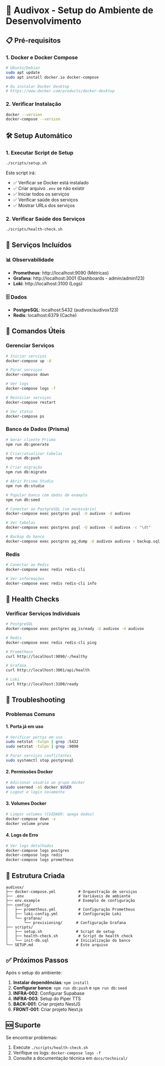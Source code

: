 # 🚀 Audivox - Setup do Ambiente de Desenvolvimento

## 📋 Pré-requisitos

### 1. Docker e Docker Compose
```bash
# Ubuntu/Debian
sudo apt update
sudo apt install docker.io docker-compose

# Ou instalar Docker Desktop
# https://www.docker.com/products/docker-desktop
```

### 2. Verificar Instalação
```bash
docker --version
docker-compose --version
```

## 🛠️ Setup Automático

### 1. Executar Script de Setup
```bash
./scripts/setup.sh
```

Este script irá:
- ✅ Verificar se Docker está instalado
- ✅ Criar arquivo `.env` se não existir
- ✅ Iniciar todos os serviços
- ✅ Verificar saúde dos serviços
- ✅ Mostrar URLs dos serviços

### 2. Verificar Saúde dos Serviços
```bash
./scripts/health-check.sh
```

## 🐳 Serviços Incluídos

### 📊 Observabilidade
- **Prometheus**: http://localhost:9090 (Métricas)
- **Grafana**: http://localhost:3001 (Dashboards - admin/admin123)
- **Loki**: http://localhost:3100 (Logs)

### 🗄️ Dados
- **PostgreSQL**: localhost:5432 (audivox/audivox123)
- **Redis**: localhost:6379 (Cache)

## 🔧 Comandos Úteis

### Gerenciar Serviços
```bash
# Iniciar serviços
docker-compose up -d

# Parar serviços
docker-compose down

# Ver logs
docker-compose logs -f

# Reiniciar serviços
docker-compose restart

# Ver status
docker-compose ps
```

### Banco de Dados (Prisma)
```bash
# Gerar cliente Prisma
npm run db:generate

# Criar/atualizar tabelas
npm run db:push

# Criar migração
npm run db:migrate

# Abrir Prisma Studio
npm run db:studio

# Popular banco com dados de exemplo
npm run db:seed

# Conectar ao PostgreSQL (se necessário)
docker-compose exec postgres psql -U audivox -d audivox

# Ver tabelas
docker-compose exec postgres psql -U audivox -d audivox -c "\dt"

# Backup do banco
docker-compose exec postgres pg_dump -U audivox audivox > backup.sql
```

### Redis
```bash
# Conectar ao Redis
docker-compose exec redis redis-cli

# Ver informações
docker-compose exec redis redis-cli info
```

## 🏥 Health Checks

### Verificar Serviços Individuais
```bash
# PostgreSQL
docker-compose exec postgres pg_isready -U audivox -d audivox

# Redis
docker-compose exec redis redis-cli ping

# Prometheus
curl http://localhost:9090/-/healthy

# Grafana
curl http://localhost:3001/api/health

# Loki
curl http://localhost:3100/ready
```

## 🐛 Troubleshooting

### Problemas Comuns

#### 1. Porta já em uso
```bash
# Verificar portas em uso
sudo netstat -tulpn | grep :5432
sudo netstat -tulpn | grep :9090

# Parar serviços conflitantes
sudo systemctl stop postgresql
```

#### 2. Permissões Docker
```bash
# Adicionar usuário ao grupo docker
sudo usermod -aG docker $USER
# Logout e login novamente
```

#### 3. Volumes Docker
```bash
# Limpar volumes (CUIDADO: apaga dados)
docker-compose down -v
docker volume prune
```

#### 4. Logs de Erro
```bash
# Ver logs detalhados
docker-compose logs postgres
docker-compose logs redis
docker-compose logs prometheus
```

## 📁 Estrutura Criada

```
audivox/
├── docker-compose.yml          # Orquestração de serviços
├── .env                        # Variáveis de ambiente
├── env.example                 # Exemplo de configuração
├── config/
│   ├── prometheus.yml          # Configuração Prometheus
│   ├── loki-config.yml         # Configuração Loki
│   └── grafana/
│       └── provisioning/      # Configuração Grafana
├── scripts/
│   ├── setup.sh               # Script de setup
│   ├── health-check.sh         # Script de health check
│   └── init-db.sql            # Inicialização do banco
└── SETUP.md                   # Este arquivo
```

## ✅ Próximos Passos

Após o setup do ambiente:

1. **Instalar dependências**: `npm install`
2. **Configurar banco**: `npm run db:push` e `npm run db:seed`
3. **INFRA-002**: Configurar Supabase
4. **INFRA-003**: Setup do Piper TTS
5. **BACK-001**: Criar projeto NestJS
6. **FRONT-001**: Criar projeto Next.js

## 🆘 Suporte

Se encontrar problemas:
1. Execute `./scripts/health-check.sh`
2. Verifique os logs: `docker-compose logs -f`
3. Consulte a documentação técnica em `docs/technical/`
